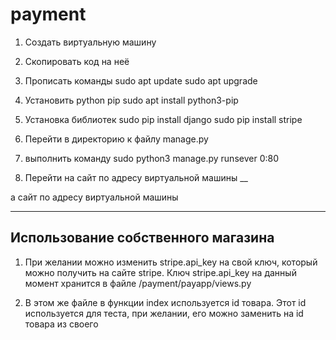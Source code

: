 # payment
1) Создать виртуальную машину

2) Скопировать код на неё

3) Прописать команды 
sudo apt update
sudo apt upgrade

4) Установить python pip
sudo apt install python3-pip

5) Установка библиотек
sudo pip install django
sudo pip install stripe

6) Перейти в директорию к файлу manage.py
7) выполнить команду 
sudo python3 manage.py runsever 0:80
8) Перейти на сайт по адресу виртуальной машины
__

а сайт по адресу виртуальной машины

___
## Использование собственного магазина

1) При желании можно изменить stripe.api_key на свой ключ, который можно получить на сайте stripe. Ключ stripe.api_key на данный момент хранится в файле /payment/payapp/views.py

2) В этом же файле в функции index используется id товара. Этот id используется для теста, при желании, его можно заменить на id товара из своего

